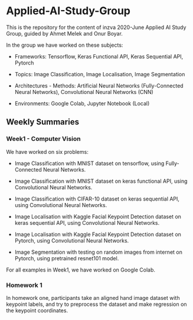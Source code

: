 # Applied-AI-Study-Group

This is the repository for the content of inzva 2020-June Applied AI Study Group, guided by Ahmet Melek and Onur Boyar.

In the group we have worked on these subjects:

* Frameworks: Tensorflow, Keras Functional API, Keras Sequential API, Pytorch

* Topics: Image Classification, Image Localisation, Image Segmentation

* Architectures - Methods: Artificial Neural Networks (Fully-Connected Neural Networks), Convolutional Neural Networks (CNN)

* Environments: Google Colab, Jupyter Notebook (Local)

## Weekly Summaries

### Week1 - Computer Vision

We have worked on six problems:

* Image Classification with MNIST dataset on tensorflow, using Fully-Connected Neural Networks.

* Image Classification with MNIST dataset on keras functional API, using Convolutional Neural Networks.

* Image Classification with CIFAR-10 dataset on keras sequential API, using Convolutional Neural Networks.

* Image Localisation with Kaggle Facial Keypoint Detection dataset on keras sequential API, using Convolutional Neural Networks.

* Image Localisation with Kaggle Facial Keypoint Detection dataset on Pytorch, using Convolutional Neural Networks.

* Image Segmentation with testing on random images from internet on Pytorch, using pretrained resnet101 model.

For all examples in Week1, we have worked on Google Colab.

### Homework 1

In homework one, participants take an aligned hand image dataset with keypoint labels, and try to preprocess the dataset and make regression on the keypoint coordinates.
